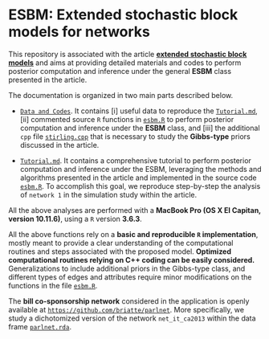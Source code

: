 # ESBM: Extended stochastic block models for networks

This repository is associated with the article [**extended stochastic block models**](https://github.com/danieledurante/ESBM) and aims at providing detailed materials and codes to perform posterior computation and inference under the general **ESBM** class presented in the article.

The documentation is organized in two main parts described below.  

- [`Data and Codes`](https://github.com/danieledurante/ESBM/tree/master/Data%20and%20Codes).  It contains [i] useful data to reproduce the [`Tutorial.md`](https://github.com/danieledurante/ESBM/blob/master/Tutorial.md), [ii]  commented source `R` functions in [`esbm.R`](https://github.com/danieledurante/ESBM/blob/master/Data%20and%20Codes/esbm.R) to perform posterior computation and inference under the **ESBM** class, and [iii]  the additional `cpp` file [`stirling.cpp`](https://github.com/danieledurante/ESBM/blob/master/Data%20and%20Codes/stirling.cpp) that is necessary to study the **Gibbs-type** priors discussed in the article.

- [`Tutorial.md`](https://github.com/danieledurante/ESBM/blob/master/Tutorial.md). It contains a comprehensive tutorial to perform posterior computation and inference under the ESBM, leveraging the methods and algorithms presented in the article and implemented in the source code [`esbm.R`](https://github.com/danieledurante/ESBM/blob/master/Data%20and%20Codes/esbm.R). To accomplish this goal, we reproduce step-by-step the analysis of `network 1` in the simulation study within the article.

All the above analyses are performed with a **MacBook Pro (OS X El Capitan, version 10.11.6)**, using a `R` version **3.6.3**. 

All the above functions rely on a **basic and reproducible `R` implementation**, mostly meant to provide a clear understanding of the computational routines and steps associated with the proposed model. **Optimized computational routines relying on C++ coding can be easily considered.** Generalizations to include additional priors in the Gibbs-type class, and different types of edges and attributes require minor modifications on the functions in the file [`esbm.R`](https://github.com/danieledurante/ESBM/blob/master/Data%20and%20Codes/esbm.R).

The **bill co-sponsorship network** considered in the application is openly available at [`https://github.com/briatte/parlnet`](https://github.com/briatte/parlnet). More specifically, we study a dichotomized version of the network `net_it_ca2013` within the data frame [`parlnet.rda`](https://github.com/briatte/parlnet/blob/master/parlnet.rda).
